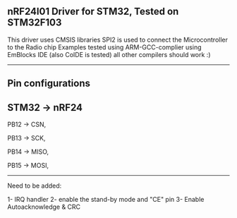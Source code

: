 nRF24l01 Driver for STM32, Tested on STM32F103
------------------------------------------------
This driver uses CMSIS libraries
SPI2  is used to connect the Microcontroller to the Radio chip
Examples tested using ARM-GCC-complier using EmBlocks IDE (also CoIDE is tested)
all other compilers should work :) 


-------------------
Pin configurations
-------------------
STM32 -> nRF24
-------------------
PB12 -> CSN,

PB13 -> SCK,

PB14 -> MISO,

PB15 -> MOSI,

-------------------


Need to be added:

1- IRQ handler
2- enable the stand-by mode and "CE" pin
3- Enable Autoacknowledge & CRC
